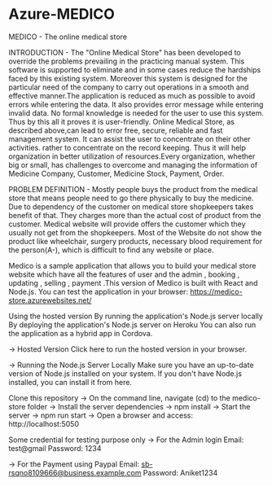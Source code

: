 # Azure-MEDICO
MEDICO - The online medical store

INTRODUCTION - The "Online Medical Store" has been developed to override the problems prevailing in the practicing manual system. This software is supported to eliminate and in some cases reduce the hardships faced by this existing system. Moreover this system is designed for the particular need of the company to carry out operations in a smooth and effective manner.The application is reduced as much as possible to avoid errors while entering the data. It also provides error message while entering invalid data. No formal knowledge is needed for the user to use this system. Thus by this all it proves it is user-friendly. Online Medical Store, as described above,can lead to error free, secure, reliable and fast management system. It can assist the user to concentrate on their other activities. rather to concentrate on the record keeping. Thus it will help organization in better utilization of resources.Every organization, whether big or small, has challenges to overcome and managing the information of Medicine Company, Customer, Medicine Stock, Payment, Order.

PROBLEM DEFINITION - Mostly people buys the product from the medical store that means people need to go there physically to buy the medicine. Due to dependency of the customer on medical store shopkeepers takes benefit of that. They charges more than the actual cost of product from the customer. Medical website will provide offers the customer which they usually not get from the shopkeepers. Most of the Website do not show the product like wheelchair, surgery products, necessary blood requirement for the person(A-), which is difficult to find any website or place.

Medico is a sample application that allows you to build your medical store website which have all the features of user and the admin , booking , updating , selling , payment .This version of Medico is built with React and Node.js. You can test the application in your browser: https://medico-store.azurewebsites.net/

Using the hosted version By running the application's Node.js server locally By deploying the application's Node.js server on Heroku You can also run the application as a hybrid app in Cordova.

-> Hosted Version Click here to run the hosted version in your browser.

-> Running the Node.js Server Locally Make sure you have an up-to-date version of Node.js installed on your system. If you don't have Node.js installed, you can install it from here.

Clone this repository -> On the command line, navigate (cd) to the medico-store folder -> Install the server dependencies -> npm install -> Start the server -> npm run start -> Open a browser and access: http://localhost:5050

Some credential for testing purpose only -> For the Admin login Email: test@gmail Password: 1234

-> For the Payment using Paypal Email: sb-rsqno8109666@business.example.com Password: Aniket1234
